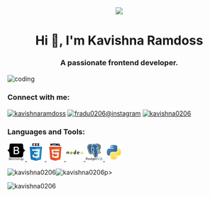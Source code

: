 
<div id="header" align="center">
  <img src="https://media.giphy.com/media/M9gbBd9nbDrOTu1Mqx/giphy.gif" width="100"/>
</div>
<h1 align="center">Hi 👋, I'm Kavishna Ramdoss</h1>
<h3 align="center">A passionate frontend developer.</h3>

<img align="center" alt="coding" width="400" src="https://cdn.lowgif.com/full/9cb12f51dffbaaa6-character-typing-by-vincent-mokuenko-dribbble.gif">
<div>

<h3 align="left">Connect with me:</h3>
<p align="left">
<a href="https://linkedin.com/in/kavishnaramdoss" target="blank"><img align="center" src="https://raw.githubusercontent.com/rahuldkjain/github-profile-readme-generator/master/src/images/icons/Social/linked-in-alt.svg" alt="kavishnaramdoss" height="30" width="40" /></a>
<a href="https://instagram.com/fradu0206@instagram" target="blank"><img align="center" src="https://raw.githubusercontent.com/rahuldkjain/github-profile-readme-generator/master/src/images/icons/Social/instagram.svg" alt="fradu0206@instagram" height="30" width="40" /></a>
<a href="https://www.hackerrank.com/kavishna0206" target="blank"><img align="center" src="https://raw.githubusercontent.com/rahuldkjain/github-profile-readme-generator/master/src/images/icons/Social/hackerrank.svg" alt="kavishna0206" height="30" width="40" /></a>
</p>
  </div>
    <div>

<h3 align="left">Languages and Tools:</h3>
<p align="left"> <a href="https://getbootstrap.com" target="_blank" rel="noreferrer"> <img src="https://raw.githubusercontent.com/devicons/devicon/master/icons/bootstrap/bootstrap-plain-wordmark.svg" alt="bootstrap" width="40" height="40"/> </a> <a href="https://www.w3schools.com/css/" target="_blank" rel="noreferrer"> <img src="https://raw.githubusercontent.com/devicons/devicon/master/icons/css3/css3-original-wordmark.svg" alt="css3" width="40" height="40"/> </a> <a href="https://www.w3.org/html/" target="_blank" rel="noreferrer"> <img src="https://raw.githubusercontent.com/devicons/devicon/master/icons/html5/html5-original-wordmark.svg" alt="html5" width="40" height="40"/> </a> <a href="https://nodejs.org" target="_blank" rel="noreferrer"> <img src="https://raw.githubusercontent.com/devicons/devicon/master/icons/nodejs/nodejs-original-wordmark.svg" alt="nodejs" width="40" height="40"/> </a> <a href="https://www.postgresql.org" target="_blank" rel="noreferrer"> <img src="https://raw.githubusercontent.com/devicons/devicon/master/icons/postgresql/postgresql-original-wordmark.svg" alt="postgresql" width="40" height="40"/> </a> <a href="https://www.python.org" target="_blank" rel="noreferrer"> <img src="https://raw.githubusercontent.com/devicons/devicon/master/icons/python/python-original.svg" alt="python" width="40" height="40"/> </a> </p>
      </div>

<div><p><img align="left" src="https://github-readme-stats.vercel.app/api/top-langs?username=kavishna0206&show_icons=true&locale=en&layout=compact" alt="kavishna0206" /></p></div>

<div>p><img align="left" src="https://github-readme-stats.vercel.app/api?username=kavishna0206&show_icons=true&locale=en" alt="kavishna0206" /></p></div>

<div> <p><img align="left" src="https://github-readme-streak-stats.herokuapp.com/?user=kavishna0206&" alt="kavishna0206" /></p></div>

